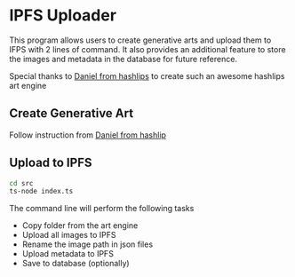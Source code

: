 # IPFS Uploader

This program allows users to create generative arts and upload them to IFPS with 2 lines of command. It also provides an additional feature to store the images and metadata in the database for future reference.

Special thanks to [Daniel from hashlips](https://github.com/HashLips/hashlips_art_engine) to create such an awesome hashlips art engine

## Create Generative Art

Follow instruction from [Daniel from hashlip](https://github.com/HashLips/hashlips_art_engine)

## Upload to IPFS

```bash
cd src
ts-node index.ts
```

The command line will perform the following tasks

- Copy folder from the art engine
- Upload all images to IPFS
- Rename the image path in json files
- Upload metadata to IPFS
- Save to database (optionally)
